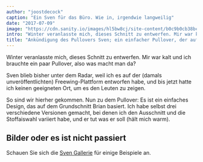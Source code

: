 ```yaml
---
author: "joostdecock"
caption: "Ein Sven für das Büro. Wie in, irgendwie langweilig"
date: "2017-07-09"
image: "https://cdn.sanity.io/images/hl5bw8cj/site-content/b0c9b0cb38bce095739109946a99b6cda63e7cd9-1000x667.jpg"
intro: "Winter veranlasste mich, dieses Schnitt zu entwerfen. Mir war kalt und ich brauchte ein paar Pullover, also was macht man da?"
title: "Ankündigung des Pullovers Sven; ein einfacher Pullover, der auf dem Grundschnitt von Brian basiert"
---
```


Winter veranlasste mich, dieses Schnitt zu entwerfen. Mir war kalt und ich brauchte ein paar Pullover, also was macht man da?

Sven blieb bisher unter dem Radar, weil ich es auf der (damals unveröffentlichten) Freewing-Plattform entworfen habe, und bis jetzt hatte ich keinen geeigneten Ort, um es den Leuten zu zeigen.

So sind wir hierher gekommen. Nun zu dem Pullover: Es ist ein einfaches Design, das auf dem Grundschnitt Brian basiert. Ich habe selbst drei verschiedene Versionen gemacht, bei denen ich den Ausschnitt und die Stoffaiswahl variiert habe, und er tut was er soll (hält mich warm).

## Bilder oder es ist nicht passiert

Schauen Sie sich die [Sven Gallerie](/showcase/pattern/sven) für einige Beispiele an.

